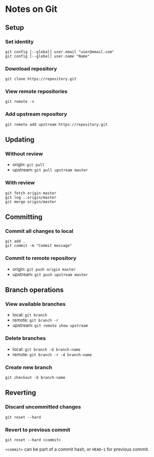 # Notes on Git

## Setup

### Set identity

~~~~
git config [--global] user.email "user@email.com"
git config [--global] user.name "Name"
~~~~

### Download repository
`git clone https://repository.git`

### View remote repositories
`git remote -v`

### Add upstream repository
`git remote add upstream https://repository.git`

## Updating
### Without review
* origin: `git pull`
* upstream: `git pull upstream master`

### With review
~~~~
git fetch origin master
git log ..origin/master
git merge origin/master
~~~~

## Committing

### Commit all changes to local
~~~~
git add .
git commit -m "Commit message"
~~~~

### Commit to remote repository
* origin: `git push origin master`
* upstream: `git push upstream master`


## Branch operations

### View available branches
* local: `git branch`
* remote: `git branch -r`
* upstream: `git remote show upstream`

### Delete branches
* local: `git branch -d branch-name`
* remote: `git branch -r -d branch-name`

### Create new branch
`git checkout -b branch-name`


## Reverting
### Discard uncommitted changes
`git reset --hard`

### Revert to previous commit
`git reset --hard <commit>`

`<commit>` can be part of a commit hash, or `HEAD~1` for previous commit.
